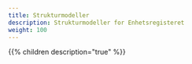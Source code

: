 ```yaml
---
title: Strukturmodeller
description: Strukturmodeller for Enhetsregisteret
weight: 100
---
```


{{% children description="true" %}}
